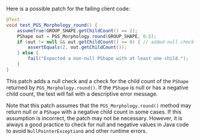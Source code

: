 Here is a possible patch for the failing client code:

```java
@Test
void test_PGS_Morphology_round() {
    assumeTrue(GROUP_SHAPE.getChildCount() == 2);
    PShape out = PGS_Morphology.round(GROUP_SHAPE, 0.5);
    if (out != null && out.getChildCount() >= 0) { // added null check and child count check
        assertEquals(2, out.getChildCount());
    } else {
        fail("Expected a non-null PShape with at least one child.");
    }
}
```

This patch adds a null check and a check for the child count of the `PShape` returned by `PGS_Morphology.round()`. If the `PShape` is null or has a negative child count, the test will fail with a descriptive error message.

Note that this patch assumes that the `PGS_Morphology.round()` method may return null or a `PShape` with a negative child count in some cases. If this assumption is incorrect, the patch may not be necessary. However, it is always a good practice to check for null and negative values in Java code to avoid `NullPointerException`s and other runtime errors.